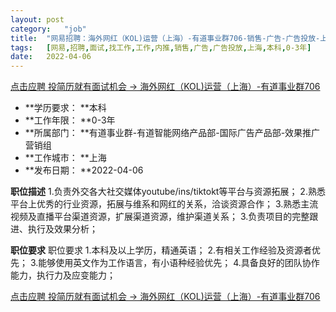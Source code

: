 ```yaml
---
layout:	post
category:	"job"
title:	"网易招聘：海外网红（KOL)运营（上海）-有道事业群706-销售-广告-广告投放-上海本科0-3年"
tags:	[网易,招聘,面试,找工作,工作,内推,销售,广告,广告投放,上海,本科,0-3年]
date:	2022-04-06
---
```


[点击应聘 投简历就有面试机会 -> 海外网红（KOL)运营（上海）-有道事业群706](http://mobile.bole.netease.com/bole/boleDetail?id=26247&employeeId=346f03c3cda5f04c&key=all)



- **学历要求： **本科
- **工作年限： **0-3年
- **所属部门： **有道事业群-有道智能网络产品部-国际广告产品部-效果推广营销组
- **工作城市： **上海
- **发布日期： **2022-04-06



**职位描述**
1.负责外交各大社交媒体youtube/ins/tiktokt等平台与资源拓展；
2.熟悉平台上优秀的行业资源，拓展与维系和网红的关系，洽谈资源合作；
3.熟悉主流视频及直播平台渠道资源，扩展渠道资源，维护渠道关系；
3.负责项目的完整跟进、执行及效果分析；




**职位要求**
职位要求
1.本科及以上学历，精通英语；
2.有相关工作经验及资源者优先；
3.能够使用英文作为工作语言，有小语种经验优先；
4.具备良好的团队协作能力，执行力及应变能力；



[点击应聘 投简历就有面试机会 -> 海外网红（KOL)运营（上海）-有道事业群706](http://mobile.bole.netease.com/bole/boleDetail?id=26247&employeeId=346f03c3cda5f04c&key=all)